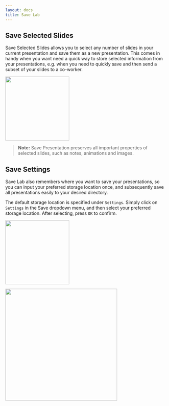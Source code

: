 ```yaml
---
layout: docs
title: Save Lab
---
```


## <a class="anchor-bookmark" id="save-presentation"></a> Save Selected Slides
Save Selected Slides allows you to select any number of slides in your current presentation and save them as a new presentation. This comes in handy when you want need a quick way to store selected information from your presentations, e.g. when you need to quickly save and then send a subset of your slides to a co-worker.

<p>
  <img class="box-shadow" src="{{ site.baseurl }}/img/docs/save-lab/save-lab-presentation.png" width="200">
</p>

> **Note:** Save Presentation preserves all important properties of selected slides, such as notes, animations and images.

## <a class="anchor-bookmark" id="save-settings"></a> Save Settings
Save Lab also remembers where you want to save your presentations, so you can input your preferred storage location once, and subsequently save all presentations easily to your desired directory.

The default storage location is specified under `Settings`. Simply click on `Settings` in the Save dropdown menu, and then select your preferred storage location. After selecting, press `OK` to confirm.

<p>
  <img class="box-shadow" src="{{ site.baseurl }}/img/docs/save-lab/save-lab-settings-1.png" width="200">
</p>

<p>
  <img class="box-shadow" src="{{ site.baseurl }}/img/docs/save-lab/save-lab-settings-2.png" width="350">
</p>
